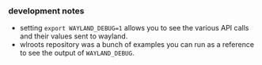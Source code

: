 ### development notes
- setting `export WAYLAND_DEBUG=1` allows you to see the various API calls and their values sent to wayland.
- wlroots repository was a bunch of examples you can run as a reference to see the output of `WAYLAND_DEBUG`.